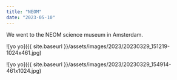 ```yaml
---
title: "NEOM"
date: "2023-05-10"
---
```


We went to the NEOM science museum in Amsterdam.

![yo yo]({{ site.baseurl }}/assets/images/2023/20230329_151219-1024x461.jpg)

![yo yo]({{ site.baseurl }}/assets/images/2023/20230329_154914-461x1024.jpg)
